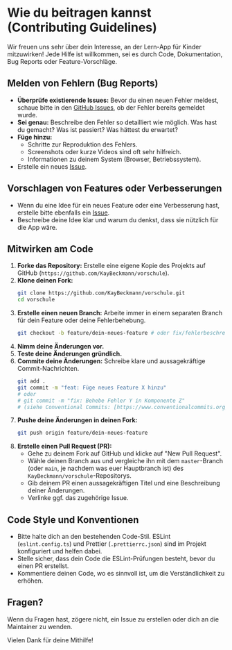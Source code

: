 # Wie du beitragen kannst (Contributing Guidelines)

Wir freuen uns sehr über dein Interesse, an der Lern-App für Kinder mitzuwirken! Jede Hilfe ist willkommen, sei es durch Code, Dokumentation, Bug Reports oder Feature-Vorschläge.

## Melden von Fehlern (Bug Reports)

- **Überprüfe existierende Issues:** Bevor du einen neuen Fehler meldest, schaue bitte in den [GitHub Issues](https://github.com/KayBeckmann/vorschule/issues), ob der Fehler bereits gemeldet wurde.
- **Sei genau:** Beschreibe den Fehler so detailliert wie möglich. Was hast du gemacht? Was ist passiert? Was hättest du erwartet?
- **Füge hinzu:**
  - Schritte zur Reproduktion des Fehlers.
  - Screenshots oder kurze Videos sind oft sehr hilfreich.
  - Informationen zu deinem System (Browser, Betriebssystem).
- Erstelle ein neues [Issue](https://github.com/KayBeckmann/vorschule/issues/new/choose).

## Vorschlagen von Features oder Verbesserungen

- Wenn du eine Idee für ein neues Feature oder eine Verbesserung hast, erstelle bitte ebenfalls ein [Issue](https://github.com/KayBeckmann/vorschule/issues/new/choose).
- Beschreibe deine Idee klar und warum du denkst, dass sie nützlich für die App wäre.

## Mitwirken am Code

1.  **Forke das Repository:** Erstelle eine eigene Kopie des Projekts auf GitHub (`https://github.com/KayBeckmann/vorschule`).
2.  **Klone deinen Fork:**
    ```bash
    git clone https://github.com/KayBeckmann/vorschule.git
    cd vorschule
    ```
3.  **Erstelle einen neuen Branch:** Arbeite immer in einem separaten Branch für dein Feature oder deine Fehlerbehebung.
    ```bash
    git checkout -b feature/dein-neues-feature # oder fix/fehlerbeschreibung
    ```
4.  **Nimm deine Änderungen vor.**
5.  **Teste deine Änderungen gründlich.**
6.  **Commite deine Änderungen:** Schreibe klare und aussagekräftige Commit-Nachrichten.
    ```bash
    git add .
    git commit -m "feat: Füge neues Feature X hinzu"
    # oder
    # git commit -m "fix: Behebe Fehler Y in Komponente Z"
    # (siehe Conventional Commits: [https://www.conventionalcommits.org/](https://www.conventionalcommits.org/))
    ```
7.  **Pushe deine Änderungen in deinen Fork:**
    ```bash
    git push origin feature/dein-neues-feature
    ```
8.  **Erstelle einen Pull Request (PR):**
    - Gehe zu deinem Fork auf GitHub und klicke auf "New Pull Request".
    - Wähle deinen Branch aus und vergleiche ihn mit dem `master`-Branch (oder `main`, je nachdem was euer Hauptbranch ist) des `KayBeckmann/vorschule`-Repositorys.
    - Gib deinem PR einen aussagekräftigen Titel und eine Beschreibung deiner Änderungen.
    - Verlinke ggf. das zugehörige Issue.

## Code Style und Konventionen

- Bitte halte dich an den bestehenden Code-Stil. ESLint (`eslint.config.ts`) und Prettier (`.prettierrc.json`) sind im Projekt konfiguriert und helfen dabei.
- Stelle sicher, dass dein Code die ESLint-Prüfungen besteht, bevor du einen PR erstellst.
- Kommentiere deinen Code, wo es sinnvoll ist, um die Verständlichkeit zu erhöhen.

## Fragen?

Wenn du Fragen hast, zögere nicht, ein Issue zu erstellen oder dich an die Maintainer zu wenden.

Vielen Dank für deine Mithilfe!